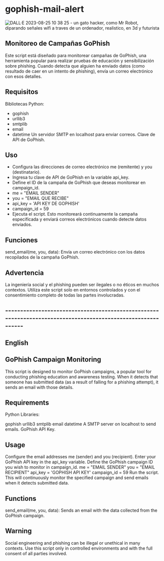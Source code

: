 # gophish-mail-alert


![DALL·E 2023-08-25 10 38 25 - un gato hacker, como Mr Robot, diparando señales wifi a traves de un ordenador,  realistico, en 3d y futurista](https://github.com/jarvarbin/gophish-mail-alert/assets/93614373/db0371f2-1ea0-4baf-9b54-3f12ecc11695)


## Monitoreo de Campañas GoPhish
Este script está diseñado para monitorear campañas de GoPhish, una herramienta popular para realizar pruebas de educación y sensibilización sobre phishing. Cuando detecta que alguien ha enviado datos (como resultado de caer en un intento de phishing), envía un correo electrónico con esos detalles.

## Requisitos
Bibliotecas Python:
- gophish
- urllib3
- smtplib
- email
- datetime
Un servidor SMTP en localhost para enviar correos.
Clave de API de GoPhish.

## Uso
- Configura las direcciones de correo electrónico me (remitente) y you (destinatario).
- Ingresa tu clave de API de GoPhish en la variable api_key.
- Define el ID de la campaña de GoPhish que deseas monitorear en campaign_id.
- me = "EMAIL SENDER"
- you = "EMAIL QUE RECIBE"
- api_key = 'API KEY DE GOPHISH'
- campaign_id = 59
- Ejecuta el script. Esto monitoreará continuamente la campaña especificada y enviará correos electrónicos cuando detecte datos enviados.
## Funciones
send_email(me, you, data): Envía un correo electrónico con los datos recopilados de la campaña GoPhish.
## Advertencia
La ingeniería social y el phishing pueden ser ilegales o no éticos en muchos contextos. Utiliza este script solo en entornos controlados y con el consentimiento completo de todas las partes involucradas.


## 
## ------------------------------------------------------------------------------------------------------------
## 
## English


## GoPhish Campaign Monitoring
This script is designed to monitor GoPhish campaigns, a popular tool for conducting phishing education and awareness testing. When it detects that someone has submitted data (as a result of falling for a phishing attempt), it sends an email with those details.

## Requirements
Python Libraries:

gophish
urllib3
smtplib
email
datetime
A SMTP server on localhost to send emails.
GoPhish API Key.
## Usage
Configure the email addresses me (sender) and you (recipient).
Enter your GoPhish API key in the api_key variable.
Define the GoPhish campaign ID you wish to monitor in campaign_id.
me = "EMAIL SENDER"
you = "EMAIL RECIPIENT"
api_key = 'GOPHISH API KEY'
campaign_id = 59
Run the script. This will continuously monitor the specified campaign and send emails when it detects submitted data.
## Functions
send_email(me, you, data): Sends an email with the data collected from the GoPhish campaign.

## Warning
Social engineering and phishing can be illegal or unethical in many contexts. Use this script only in controlled environments and with the full consent of all parties involved.

